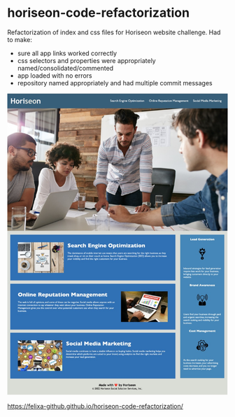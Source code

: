 # horiseon-code-refactorization

Refactorization of index and css files for Horiseon website challenge. Had to make: 
- sure all app links worked correctly
- css selectors and properties were appropriately named/consolidated/commented
- app loaded with no errors 
- repository named appropriately and had multiple commit messages


![Horiseon Office Meeting!](./Develop/assets/images/horiseon-screenshot.jpeg "Horiseon website")


https://felixa-github.github.io/horiseon-code-refactorization/